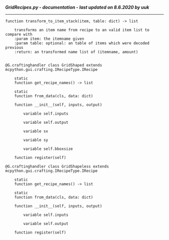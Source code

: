 ***GridRecipes.py - documentation - last updated on 8.6.2020 by uuk***
___

    function transform_to_item_stack(item, table: dict) -> list
        
        transforms an item name from recipe to an valid item list to compare with
        :param item: the itemname given
        :param table: optional: an table of items which were decoded previous
        :return: an transformed name list of (itemname, amount)


    @G.craftinghandler class GridShaped extends mcpython.gui.crafting.IRecipeType.IRecipe

        static
        function get_recipe_names() -> list

        static
        function from_data(cls, data: dict)

        function __init__(self, inputs, output)

            variable self.inputs

            variable self.output

            variable sx

            variable sy

            variable self.bboxsize

        function register(self)

    @G.craftinghandler class GridShapeless extends mcpython.gui.crafting.IRecipeType.IRecipe

        static
        function get_recipe_names() -> list

        static
        function from_data(cls, data: dict)

        function __init__(self, inputs, output)

            variable self.inputs

            variable self.output

        function register(self)